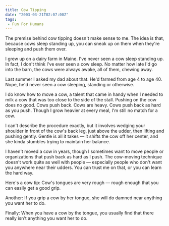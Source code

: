 ```yaml
--- 
title: Cow Tipping
date: "2003-03-21T02:07:00Z"
tags:
 - Fun For Humans
---
```


<p>The premise behind cow tipping doesn't make sense to me. The idea is that, because cows sleep standing up, you can sneak up on them when they're sleeping and push them over.</p>
<p>I grew up on a dairy farm in Maine. I've never seen a cow sleep standing up. In fact, I don't think I've ever seen a cow sleep. No matter how late I'd go into the barn, the cows were always awake, all of them, chewing away.</p>
<p>Last summer I asked my dad about that. He'd farmed from age 4 to age 40. Nope, he'd never seen a cow sleeping, standing or otherwise.</p>
<p>I do know how to move a cow, a talent that came in handy when I needed to milk a cow that was too close to the side of the stall. Pushing on the cow does no good. Cows push back. Cows are heavy. Cows push back as hard as you push. Though I grow heavier at every meal, I'm still no match for a cow.</p>
<p>I can't describe the procedure exactly, but it involves wedging your shoulder in front of the cow's back leg, just above the udder, then lifting and pushing gently. Gentle is all it takes &#8212; it shifts the cow off her center, and she kinda stumbles trying to maintain her balance.</p>
<p>I haven't moved a cow in years, though I sometimes want to move people or organizations that push back as hard as I push. The cow-moving technique doesn't work quite as well with people &#8212; especially people who don't want you anywhere near their udders. You can trust me on that, or you can learn the hard way. </p>
<p>Here's a cow tip: Cow's tongues are very rough &#8212; rough enough that you can easily get a good grip.</p>
<p>Another: If you grip a cow by her tongue, she will do damned near anything you want her to do.</p>
<p>Finally: When you have a cow by the tongue, you usually find that there really isn't anything you want her to do.</p>
